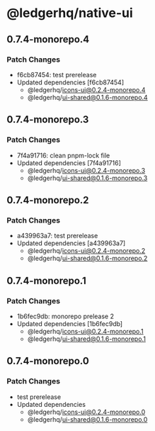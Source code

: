 # @ledgerhq/native-ui

## 0.7.4-monorepo.4

### Patch Changes

- f6cb87454: test prerelease
- Updated dependencies [f6cb87454]
  - @ledgerhq/icons-ui@0.2.4-monorepo.4
  - @ledgerhq/ui-shared@0.1.6-monorepo.4

## 0.7.4-monorepo.3

### Patch Changes

- 7f4a91716: clean pnpm-lock file
- Updated dependencies [7f4a91716]
  - @ledgerhq/icons-ui@0.2.4-monorepo.3
  - @ledgerhq/ui-shared@0.1.6-monorepo.3

## 0.7.4-monorepo.2

### Patch Changes

- a439963a7: test prerelease
- Updated dependencies [a439963a7]
  - @ledgerhq/icons-ui@0.2.4-monorepo.2
  - @ledgerhq/ui-shared@0.1.6-monorepo.2

## 0.7.4-monorepo.1

### Patch Changes

- 1b6fec9db: monorepo prelease 2
- Updated dependencies [1b6fec9db]
  - @ledgerhq/icons-ui@0.2.4-monorepo.1
  - @ledgerhq/ui-shared@0.1.6-monorepo.1

## 0.7.4-monorepo.0

### Patch Changes

- test prerelease
- Updated dependencies
  - @ledgerhq/icons-ui@0.2.4-monorepo.0
  - @ledgerhq/ui-shared@0.1.6-monorepo.0
